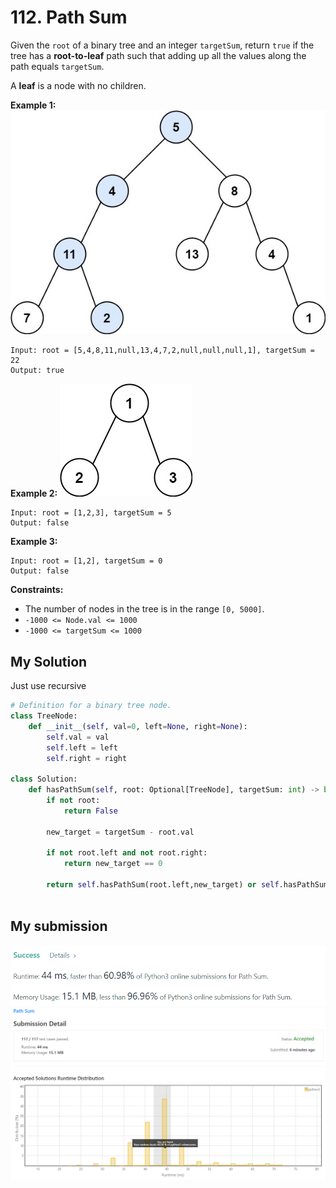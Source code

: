 # 112. Path Sum

Given the `root` of a binary tree and an integer `targetSum`, return `true` if the tree has a **root-to-leaf** path such that adding up all the values along the path equals `targetSum`.

A **leaf** is a node with no children.

**Example 1:**
![pathsum1](pathsum1.jpg)

```
Input: root = [5,4,8,11,null,13,4,7,2,null,null,null,1], targetSum = 22
Output: true
```

**Example 2:**
![pathsum2](pathsum2.jpg)

```
Input: root = [1,2,3], targetSum = 5
Output: false
```

**Example 3:**
```
Input: root = [1,2], targetSum = 0
Output: false
```


**Constraints:**

* The number of nodes in the tree is in the range `[0, 5000]`.
* `-1000 <= Node.val <= 1000`
* `-1000 <= targetSum <= 1000`

## My Solution

Just use recursive
```python
# Definition for a binary tree node.
class TreeNode:
    def __init__(self, val=0, left=None, right=None):
        self.val = val
        self.left = left
        self.right = right
        
class Solution:
    def hasPathSum(self, root: Optional[TreeNode], targetSum: int) -> bool:
        if not root:
            return False
        
        new_target = targetSum - root.val
        
        if not root.left and not root.right: 
            return new_target == 0 
        
        return self.hasPathSum(root.left,new_target) or self.hasPathSum(root.right,new_target)
        
```

## My submission

![mysub1](mysub1.png)
![mysub2](mysub2.png)


